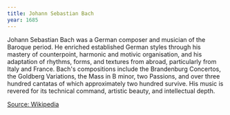 ```yaml
---
title: Johann Sebastian Bach
year: 1685
---
```


Johann Sebastian Bach was a German composer and musician of the Baroque period. He enriched established German styles through his mastery of counterpoint, harmonic and motivic organisation, and his adaptation of rhythms, forms, and textures from abroad, particularly from Italy and France. Bach's compositions include the Brandenburg Concertos, the Goldberg Variations, the Mass in B minor, two Passions, and over three hundred cantatas of which approximately two hundred survive. His music is revered for its technical command, artistic beauty, and intellectual depth.

[Source: Wikipedia](https://en.wikipedia.org/wiki/Johann_Sebastian_Bach)